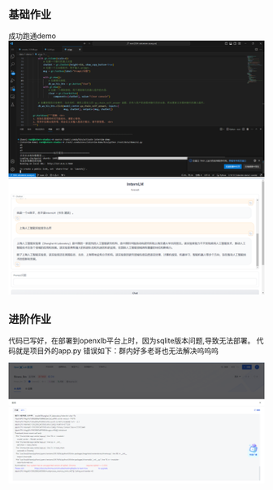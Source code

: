 ## 基础作业
成功跑通demo
![img](./assets/task/2.png)
![img](./assets/task/1.png)

## 进阶作业
代码已写好，在部署到openxlb平台上时，因为sqlite版本问题,导致无法部署。
代码就是项目外的app.py
错误如下：群内好多老哥也无法解决呜呜呜

![img](./assets/task/3.png)